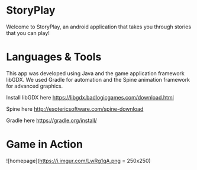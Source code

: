 # StoryPlay #

Welcome to StoryPlay, an android application that takes you through stories that you can play! 

# Languages & Tools #

This app was developed using Java and the game application framework libGDX. We used Gradle for automation and the Spine animation framework for advanced graphics.

Install libGDX here 
https://libgdx.badlogicgames.com/download.html

Spine here
http://esotericsoftware.com/spine-download

Gradle here
https://gradle.org/install/

# Game in Action #

![homepage](https://i.imgur.com/LwRg1qA.png = 250x250)
